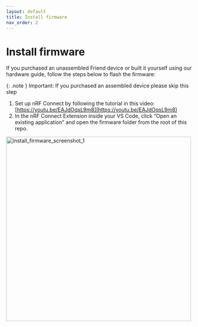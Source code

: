 ```yaml
---
layout: default
title: Install firmware
nav_order: 2
---
```


# Install firmware

If you purchased an unassembled Friend device or built it yourself using our hardware guide, follow the steps below to flash the firmware:

{: .note }
Important: If you purchased an assembled device please skip this step


1. Set up nRF Connect by following the tutorial in this video: [https://youtu.be/EAJdOqsL9m8](https://youtu.be/EAJdOqsL9m8)
2. In the nRF Connect Extension inside your VS Code, click “Open an existing application” and open the firmware folder from the root of this repo.

<img src="https://basedhardware.github.io/Friend/images/install_firmware_screenshot_1.png" alt="install_firmware_screenshot_1" width="500">